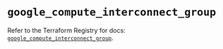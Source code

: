 # `google_compute_interconnect_group`

Refer to the Terraform Registry for docs: [`google_compute_interconnect_group`](https://registry.terraform.io/providers/hashicorp/google/6.49.2/docs/resources/compute_interconnect_group).
